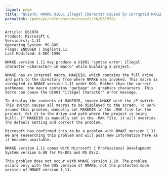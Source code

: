 ```yaml
---
layout: page
title: "Q61978: NMAKE U1001 Illegal Character Caused by Corrupted MAKEDIR"
permalink: /pubs/pc/reference/microsoft/kb/Q61978/
---
```


	Article: Q61978
	Product: Microsoft C
	Version(s): 1.11
	Operating System: MS-DOS
	Flags: ENDUSER | buglist1.11
	Last Modified: 4-DEC-1990
	
	NMAKE version 1.11 may produce a U1001 "syntax error: illegal
	character <character> in macro" while building a project.
	
	NMAKE has an internal macro, MAKEDIR, which contains the full drive
	and path to the directory from where NMAKE was invoked. This macro is
	corrupted in NMAKE version 1.11 under DOS. Rather than the correct
	pathname, the macro contains "garbage" or graphics characters. This
	macro can cause the U1001 "illegal character" error message.
	
	To display the contents of MAKEDIR, invoke NMAKE with the /P switch.
	This switch causes all macros to be displayed to the screen. To work
	around this problem, manually set MAKEDIR in the .MAK file for the
	project. Set it to the drive and path where the project is being
	built. If MAKEDIR is manually set in the .MAK file, it will override
	the default setting and correct the problem.
	
	Microsoft has confirmed this to be a problem with NMAKE version 1.11.
	We are researching this problem and will post new information here as
	it becomes available.
	
	NMAKE version 1.11 comes with Microsoft C Professional Development
	System version 6.00 for MS-DOS and MS OS/2.
	
	This problem does not occur with NMAKE version 1.10. The problem
	occurs only with the DOS version of NMAKE, not the protected mode
	version of NMAKE version 1.11.
